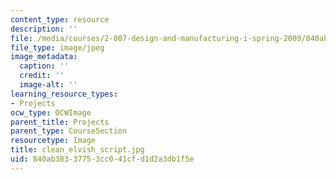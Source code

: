 ```yaml
---
content_type: resource
description: ''
file: /media/courses/2-007-design-and-manufacturing-i-spring-2009/840ab38337753cc041cfd1d2a3db1f5e_clean_elvish_script.jpg
file_type: image/jpeg
image_metadata:
  caption: ''
  credit: ''
  image-alt: ''
learning_resource_types:
- Projects
ocw_type: OCWImage
parent_title: Projects
parent_type: CourseSection
resourcetype: Image
title: clean_elvish_script.jpg
uid: 840ab383-3775-3cc0-41cf-d1d2a3db1f5e
---
```

